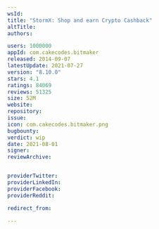 ```yaml
---
wsId: 
title: "StormX: Shop and earn Crypto Cashback"
altTitle: 
authors:

users: 1000000
appId: com.cakecodes.bitmaker
released: 2014-09-07
latestUpdate: 2021-07-27
version: "8.10.0"
stars: 4.1
ratings: 84069
reviews: 51325
size: 52M
website: 
repository: 
issue: 
icon: com.cakecodes.bitmaker.png
bugbounty: 
verdict: wip
date: 2021-08-01
signer: 
reviewArchive:


providerTwitter: 
providerLinkedIn: 
providerFacebook: 
providerReddit: 

redirect_from:

---
```



